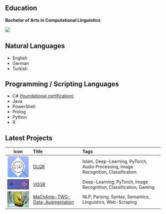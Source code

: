 ## Education
**Bachelor of Arts in Computational Linguistics**

<img src='https://raw.githubusercontent.com/m4cit/m4cit/main/stop writing.gif' width="320">

## Natural Languages
- English
- German
- Turkish

## Programming / Scripting Languages
- C# [(foundational certification)](https://freecodecamp.org/certification/m4cit/foundational-c-sharp-with-microsoft)
- Java
- PowerShell
- Prolog
- Python
- R

## Latest Projects

| Icon |  Title |  Tags  |
|:----:|:-------|:-------|
|<img src='https://raw.githubusercontent.com/m4cit/DLQR/main/gallery/icon.png' align="center" width="100">|[DLQR](https://github.com/m4cit/DLQR)|Islam, Deep-Learning, PyTorch, Audio Processing, Image Recognition, Classification|
|<img src='https://raw.githubusercontent.com/m4cit/VGGR/main/gallery/icon.png' align="center" width="150">|[VGGR](https://github.com/m4cit/VGGR)|Deep-Learning, PyTorch, Image Recognition, Classification, Gaming|
|<img src='https://raw.githubusercontent.com/m4cit/m4cit/main/no_icon.png' align="center" width="100">|[MaChAmp-TWG-Data-Augmentation](https://github.com/m4cit/MaChAmp-TWG-Data-Augmentation)|NLP, Parsing, Syntax, Semantics, Linguistics, Web-Scraping|

